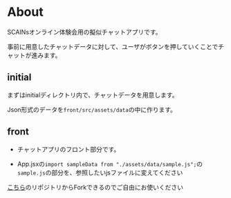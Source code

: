 # About
SCAINsオンライン体験会用の擬似チャットアプリです。

事前に用意したチャットデータに対して、ユーザがボタンを押していくことでチャットが進みます。

## initial
まずはinitialディレクトリ内で、チャットデータを用意します。

Json形式のデータを```front/src/assets/data```の中に作ります。

## front
- チャットアプリのフロント部分です。

- App.jsxの```import sampleData from "./assets/data/sample.js";```の```sample.js```の部分を、参照したいjsファイルに変えてください

[こちら][]のリポジトリからForkできるのでご自由にお使いください

[こちら]: https://github.com/Kenshin0011/chat_ui_react
